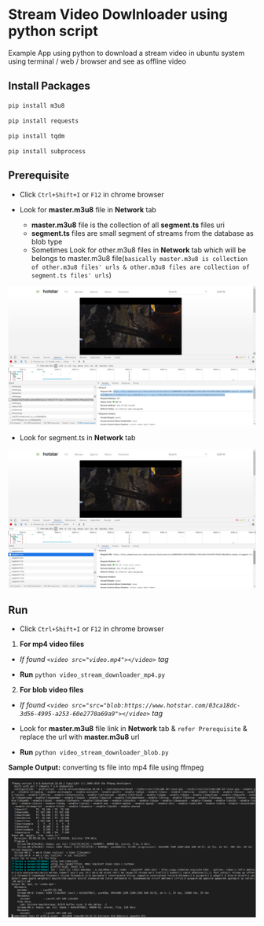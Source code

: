 # Stream Video Dowlnloader using python script

Example App using python to download a stream video in ubuntu system using terminal / web / browser and see as offline video

## Install Packages

`pip install m3u8`

`pip install requests`

`pip install tqdm`

`pip install subprocess`

## Prerequisite

- Click `Ctrl+Shift+I` or `F12` in chrome browser

- Look for **master.m3u8** file in **Network** tab
  * **master.m3u8** file is the collection of all **segment.ts** files uri
  * **segment.ts** files are small segment of streams from the database as blob type
  * Sometimes Look for other.m3u8 files in **Network** tab which will be belongs to master.m3u8 file(`basically master.m3u8 is collection of other.m3u8 files' urls & other.m3u8 files are collection of segment.ts files' urls`)

![master m3u8](/images/master-m3u8-file.jpg)

- Look for segment.ts in **Network** tab

![master m3u8](/images/segment-ts.jpg)




## Run

- Click `Ctrl+Shift+I` or `F12` in chrome browser

1. **For mp4 video files**

- *If found `<video src="video.mp4"></video>` tag*

- **Run** `python video_stream_downloader_mp4.py`

2. **For blob video files**

- *If found `<video src="src="blob:https://www.hotstar.com/03ca18dc-3d56-4995-a253-60e2770a69a9"></video>` tag*

- Look for **master.m3u8** file link in **Network** tab & `refer Prerequisite` & replace the url with **master.m3u8** url

- **Run** `python video_stream_downloader_blob.py`

**Sample Output:** converting ts file into mp4 file using ffmpeg

![Sample Output](/images/blob-video.png)
